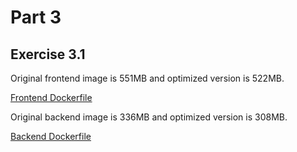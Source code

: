 # Part 3

## Exercise 3.1

Original frontend image is 551MB and optimized version is 522MB.

[Frontend Dockerfile](exercise-01/frontend/Dockerfile)

Original backend image is 336MB and optimized version is 308MB.

[Backend Dockerfile](exercise-01/backend/Dockerfile)




